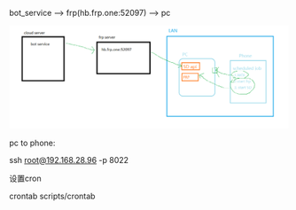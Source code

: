 bot_service --> frp(hb.frp.one:52097) --> pc

![1711801852869](image/readme/1711801852869.png)

pc to phone:

ssh root@192.168.28.96 -p 8022


设置cron

crontab scripts/crontab
